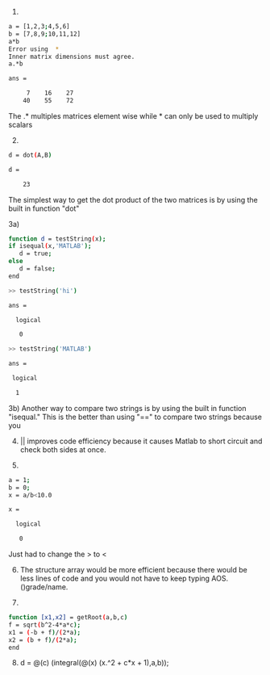 1)
```sh  
a = [1,2,3;4,5,6]
b = [7,8,9;10,11,12]
a*b
Error using  * 
Inner matrix dimensions must agree.
a.*b

ans =

     7    16    27
    40    55    72
```  
The .* multiples matrices element wise while * can only be used to multiply scalars
  
2)  
```sh  
d = dot(A,B)

d =

    23
```  
The simplest way to get the dot product of the two matrices is by using the built in function "dot"  
  
3a)  
```sh  
function d = testString(x);
if isequal(x,'MATLAB');
   d = true;
else
   d = false;  
end   
```  
```sh  
>> testString('hi')

ans =

  logical

   0  
 ```  
 ```sh  
 >> testString('MATLAB')

ans =

  logical

   1  
 ```  

3b) Another way to compare two strings is by using the built in function "isequal." This is the better than using "==" to compare two strings because you 
  
4) || improves code efficiency because it causes Matlab to short circuit and check both sides at once.   
  
5)  
```sh  
a = 1;
b = 0;
x = a/b<10.0

x =

  logical

   0
```  
Just had to change the > to <  
  
6) The structure array would be more efficient because there would be less lines of code and you would not have to keep typing AOS.()grade/name.  
  
7)  
```sh  
function [x1,x2] = getRoot(a,b,c)  
f = sqrt(b^2-4*a*c);  
x1 = (-b + f)/(2*a);
x2 = (b + f)/(2*a);
end  
```  
8) d = @(c) (integral(@(x) (x.^2 + c*x + 1),a,b));
